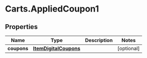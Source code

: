 # Carts.AppliedCoupon1

## Properties
Name | Type | Description | Notes
------------ | ------------- | ------------- | -------------
**coupons** | [**ItemDigitalCoupons**](ItemDigitalCoupons.md) |  | [optional] 
